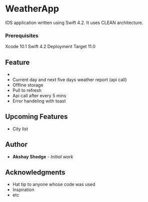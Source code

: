 

# WeatherApp 

IOS application written using Swift 4.2. It uses CLEAN architecture.


### Prerequisites
Xcode 10.1
Swift 4.2
Deployment Target 11.0


## Feature
* 
* Current day and next five days weather report (api call)
* Offline storage
* Pull to refresh
* Api call after every 5 mins
* Error handeling with toast


## Upcoming Features
* City list


## Author

* **Akshay Shedge** - *Initial work* 

## Acknowledgments

* Hat tip to anyone whose code was used
* Inspiration
* etc
